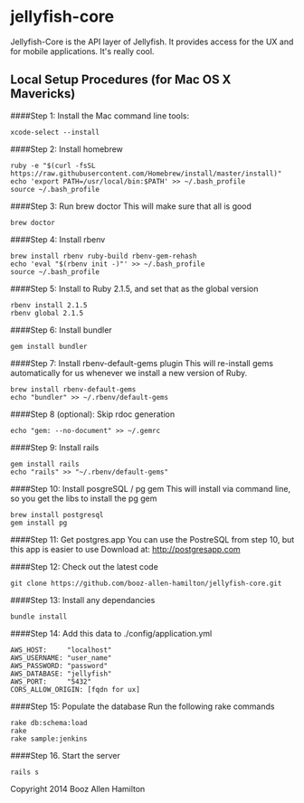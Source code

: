 jellyfish-core
=======

Jellyfish-Core is the API layer of Jellyfish.  It provides access for the UX
and for mobile applications.  It's really cool.

## Local Setup Procedures (for Mac OS X Mavericks)

####Step 1: Install the Mac command line tools:

````
xcode-select --install
````

####Step 2: Install homebrew

````
ruby -e "$(curl -fsSL https://raw.githubusercontent.com/Homebrew/install/master/install)"
echo 'export PATH=/usr/local/bin:$PATH' >> ~/.bash_profile
source ~/.bash_profile
````

####Step 3: Run brew doctor
This will make sure that all is good

````
brew doctor
````

####Step 4: Install rbenv

````
brew install rbenv ruby-build rbenv-gem-rehash
echo 'eval "$(rbenv init -)"' >> ~/.bash_profile
source ~/.bash_profile
````

####Step 5: Install to Ruby 2.1.5, and set that as the global version

````
rbenv install 2.1.5
rbenv global 2.1.5
````

####Step 6: Install bundler

````
gem install bundler
````

####Step 7: Install rbenv-default-gems plugin
This will re-install gems automatically for us whenever we install a new version of Ruby.

````
brew install rbenv-default-gems
echo "bundler" >> ~/.rbenv/default-gems
````

####Step 8 (optional): Skip rdoc generation
````
echo "gem: --no-document" >> ~/.gemrc
````

####Step 9: Install rails

````
gem install rails
echo "rails" >> "~/.rbenv/default-gems"
````

####Step 10: Install posgreSQL / pg gem
This will install via command line, so you get the libs to install the pg gem

````
brew install postgresql
gem install pg
````

####Step 11: Get postgres.app
You can use the PostreSQL from step 10, but this app is easier to use
Download at: http://postgresapp.com


####Step 12:  Check out the latest code

````
git clone https://github.com/booz-allen-hamilton/jellyfish-core.git
````

####Step 13:  Install any dependancies

````
bundle install
````

####Step 14:  Add this data to ./config/application.yml

````
AWS_HOST:     "localhost"
AWS_USERNAME: "user_name"
AWS_PASSWORD: "password"
AWS_DATABASE: "jellyfish"
AWS_PORT:     "5432"
CORS_ALLOW_ORIGIN: [fqdn for ux]
````

####Step 15:  Populate the database 
Run the following rake commands

````
rake db:schema:load
rake
rake sample:jenkins
````

####Step 16.  Start the server

````
rails s
````


Copyright 2014 Booz Allen Hamilton
